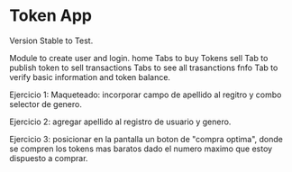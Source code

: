 # Token App
Version Stable to Test.

Module to create user and login.
home Tabs to buy Tokens
sell Tab to publish token to sell
transactions Tabs to see all trasanctions
fnfo Tab to verify basic information and token balance.

Ejercicio 1: Maqueteado: incorporar campo de apellido al regitro y combo selector de genero.

Ejercicio 2: agregar apellido al registro de usuario y genero.

Ejercicio 3: posicionar en la pantalla un boton de "compra optima", donde se compren los tokens mas baratos dado el numero maximo que estoy dispuesto a comprar. 
